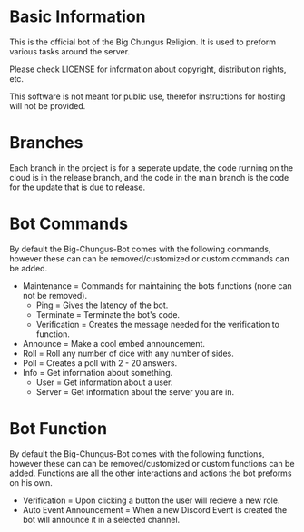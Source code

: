 # Basic Information
This is the official bot of the Big Chungus Religion. It is used to preform various tasks around the server.

Please check LICENSE for information about copyright, distribution rights, etc.

This software is not meant for public use, therefor instructions for hosting will not be provided.

# Branches
Each branch in the project is for a seperate update, the code running on the cloud is in the release branch, and the code in the main branch is the code for the update that is due to release.

# Bot Commands
By default the Big-Chungus-Bot comes with the following commands, however these can can be removed/customized or custom commands can be added.


- Maintenance = Commands for maintaining the bots functions (none can not be removed).
    - Ping = Gives the latency of the bot.
    - Terminate = Terminate the bot's code.
    - Verification = Creates the message needed for the verification to function.
- Announce = Make a cool embed announcement.
- Roll = Roll any number of dice with any number of sides.
- Poll = Creates a poll with 2 - 20 answers.
- Info = Get information about something.
    - User = Get information about a user.
    - Server = Get information about the server you are in.

# Bot Function
By default the Big-Chungus-Bot comes with the following functions, however these can can be removed/customized or custom functions can be added. Functions are all the other interactions and actions the bot preforms on his own.


- Verification = Upon clicking a button the user will recieve a new role.
- Auto Event Announcement = When a new Discord Event is created the bot will announce it in a selected channel.
